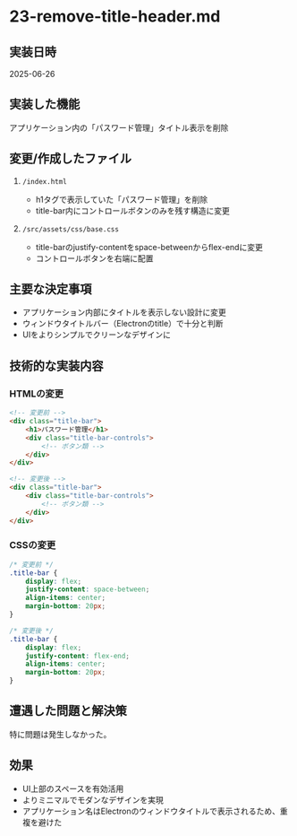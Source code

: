 # 23-remove-title-header.md

## 実装日時
2025-06-26

## 実装した機能
アプリケーション内の「パスワード管理」タイトル表示を削除

## 変更/作成したファイル
1. `/index.html`
   - h1タグで表示していた「パスワード管理」を削除
   - title-bar内にコントロールボタンのみを残す構造に変更

2. `/src/assets/css/base.css`
   - title-barのjustify-contentをspace-betweenからflex-endに変更
   - コントロールボタンを右端に配置

## 主要な決定事項
- アプリケーション内部にタイトルを表示しない設計に変更
- ウィンドウタイトルバー（Electronのtitle）で十分と判断
- UIをよりシンプルでクリーンなデザインに

## 技術的な実装内容

### HTMLの変更
```html
<!-- 変更前 -->
<div class="title-bar">
    <h1>パスワード管理</h1>
    <div class="title-bar-controls">
        <!-- ボタン類 -->
    </div>
</div>

<!-- 変更後 -->
<div class="title-bar">
    <div class="title-bar-controls">
        <!-- ボタン類 -->
    </div>
</div>
```

### CSSの変更
```css
/* 変更前 */
.title-bar {
    display: flex;
    justify-content: space-between;
    align-items: center;
    margin-bottom: 20px;
}

/* 変更後 */
.title-bar {
    display: flex;
    justify-content: flex-end;
    align-items: center;
    margin-bottom: 20px;
}
```

## 遭遇した問題と解決策
特に問題は発生しなかった。

## 効果
- UI上部のスペースを有効活用
- よりミニマルでモダンなデザインを実現
- アプリケーション名はElectronのウィンドウタイトルで表示されるため、重複を避けた